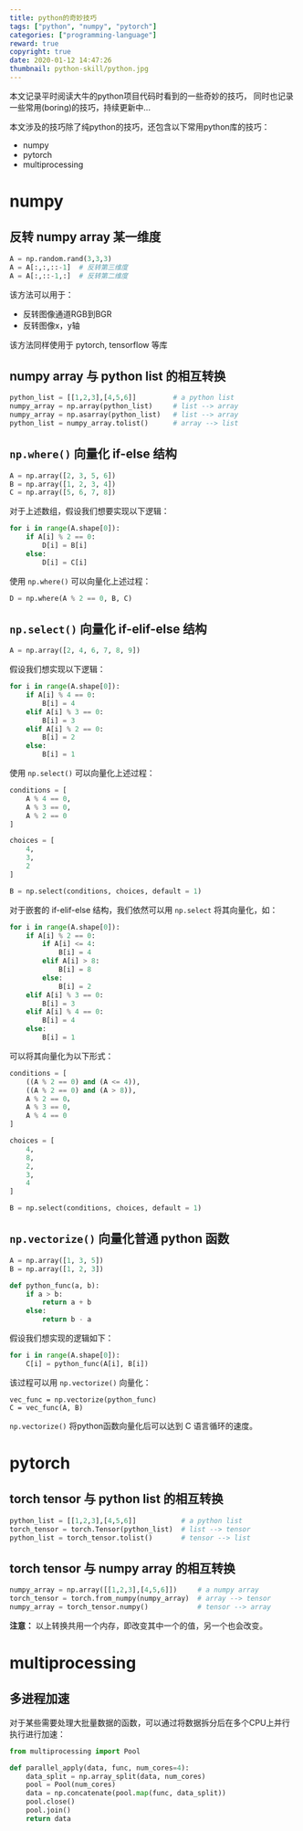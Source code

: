 ```yaml
---
title: python的奇妙技巧
tags: ["python", "numpy", "pytorch"]
categories: ["programming-language"]
reward: true
copyright: true
date: 2020-01-12 14:47:26
thumbnail: python-skill/python.jpg
---
```






本文记录平时阅读大牛的python项目代码时看到的一些奇妙的技巧， 同时也记录一些常用(boring)的技巧，持续更新中...

本文涉及的技巧除了纯python的技巧，还包含以下常用python库的技巧：

+ numpy
+ pytorch
+ multiprocessing

<!--more-->



# numpy

## 反转 numpy array 某一维度

```python
A = np.random.rand(3,3,3)
A = A[:,:,::-1]  # 反转第三维度
A = A[:,::-1,:]  # 反转第二维度
```

该方法可以用于：

+ 反转图像通道RGB到BGR
+ 反转图像x，y轴

该方法同样使用于 pytorch, tensorflow 等库



## numpy array 与 python list 的相互转换

```python
python_list = [[1,2,3],[4,5,6]]         # a python list
numpy_array = np.array(python_list)     # list --> array
numpy_array = np.asarray(python_list)   # list --> array
python_list = numpy_array.tolist()      # array --> list
```



## `np.where()` 向量化 if-else 结构

```python
A = np.array([2, 3, 5, 6])
B = np.array([1, 2, 3, 4])
C = np.array([5, 6, 7, 8])
```

对于上述数组，假设我们想要实现以下逻辑：

```python
for i in range(A.shape[0]):
    if A[i] % 2 == 0:
        D[i] = B[i]
    else:
        D[i] = C[i]
```

使用 `np.where()` 可以向量化上述过程：

```python
D = np.where(A % 2 == 0, B, C)
```



## `np.select()` 向量化 if-elif-else 结构

```python
A = np.array([2, 4, 6, 7, 8, 9])
```

假设我们想实现以下逻辑：

```python
for i in range(A.shape[0]):
    if A[i] % 4 == 0:
        B[i] = 4
    elif A[i] % 3 == 0:
        B[i] = 3
    elif A[i] % 2 == 0:
        B[i] = 2
    else:
        B[i] = 1
```

使用 `np.select()` 可以向量化上述过程：

```python
conditions = [
    A % 4 == 0,
    A % 3 == 0,
    A % 2 == 0
]

choices = [
    4,
    3,
    2
]

B = np.select(conditions, choices, default = 1)
```

对于嵌套的 if-elif-else 结构，我们依然可以用 `np.select` 将其向量化，如：

```python
for i in range(A.shape[0]):
    if A[i] % 2 == 0:
        if A[i] <= 4:
            B[i] = 4
        elif A[i] > 8:
            B[i] = 8
        else:
            B[i] = 2
    elif A[i] % 3 == 0:
        B[i] = 3
    elif A[i] % 4 == 0:
        B[i] = 4
    else:
        B[i] = 1
```

可以将其向量化为以下形式：

```python
conditions = [
    ((A % 2 == 0) and (A <= 4)),
    ((A % 2 == 0) and (A > 8)),
    A % 2 == 0，
    A % 3 == 0,
    A % 4 == 0
]

choices = [
    4,
    8,
    2,
    3,
    4
]

B = np.select(conditions, choices, default = 1)
```



## `np.vectorize()` 向量化普通 python 函数

```python
A = np.array([1, 3, 5])
B = np.array([1, 2, 3])
```

```python
def python_func(a, b):
    if a > b:
        return a + b
    else:
        return b - a
```

假设我们想实现的逻辑如下：

```python
for i in range(A.shape[0]):
    C[i] = python_func(A[i], B[i])
```

该过程可以用 `np.vectorize()` 向量化：

```forpython
vec_func = np.vectorize(python_func)
C = vec_func(A, B)
```

`np.vectorize()` 将python函数向量化后可以达到 C 语言循环的速度。

# pytorch

## torch tensor 与 python list 的相互转换

```python
python_list = [[1,2,3],[4,5,6]]           # a python list
torch_tensor = torch.Tensor(python_list)  # list --> tensor
python_list = torch_tensor.tolist()       # tensor --> list
```

## torch tensor 与 numpy array 的相互转换

```python
numpy_array = np.array([[1,2,3],[4,5,6]])     # a numpy array
torch_tensor = torch.from_numpy(numpy_array)  # array --> tensor
numpy_array = torch_tensor.numpy()            # tensor --> array
```

**注意：** 以上转换共用一个内存，即改变其中一个的值，另一个也会改变。



# multiprocessing

## 多进程加速

对于某些需要处理大批量数据的函数，可以通过将数据拆分后在多个CPU上并行执行进行加速：

```python
from multiprocessing import Pool

def parallel_apply(data, func, num_cores=4):
    data_split = np.array_split(data, num_cores)
    pool = Pool(num_cores)
    data = np.concatenate(pool.map(func, data_split))
    pool.close()
    pool.join()
    return data
```

